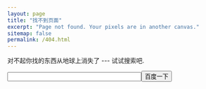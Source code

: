 ```yaml
---
layout: page
title: "找不到页面"
excerpt: "Page not found. Your pixels are in another canvas."
sitemap: false
permalink: /404.html
---  
```


对不起你找的东西从地球上消失了 --- 试试搜索吧.

<form name=f action=http://www.baidu.com/s><input type=text name=wd id=kw size=35 maxlength=100><input type=hidden name=tn value="jqshw_pg"><input type=hidden name=bar value=""><input type=submit value=百度一下 id=sb></form>

<script>
 var w = document.f.wd;
 function s(o) {
  if (w.value.length > 0) {
 var h = o.href;
 var q = encodeURIComponent(w.value);
 if (h.indexOf("q=") != -1) {
  o.href = h.replace(new RegExp("q=[^&$]*"), "q=" + q)
 } else {
  o.href += "?q=" + q
 }
  }
 }; (function() {
  if (new RegExp("q=([^&]+)").test(location.search)) {
 w.value = decodeURIComponent(RegExp.$1)
  }
 })();
  document.write('<script src=http://www.baidu.com/js/bdsug.js?v=1.1.0.3><\/script>')
 window.onunload = function() {};
 </script>
 <script>
 w.focus()
 </script>

<script type="text/javascript">
  var GOOG_FIXURL_LANG = 'en';
  var GOOG_FIXURL_SITE = '{{ site.url }}'
</script>
<script type="text/javascript"
  src="//linkhelp.clients.google.com/tbproxy/lh/wm/fixurl.js">
</script>